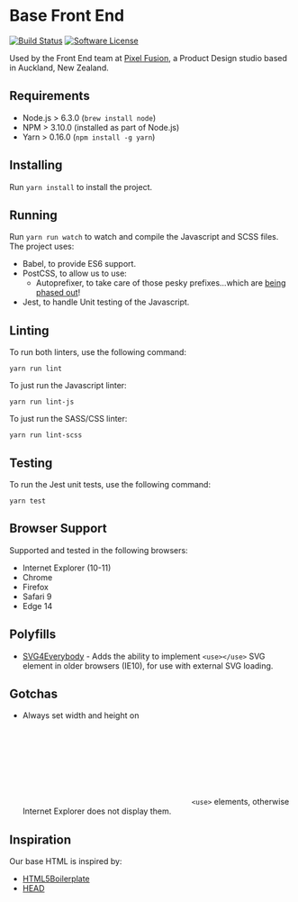 # Base Front End

[![Build Status](http://img.shields.io/travis/pixelfusion/base-front-end/master.svg?style=flat-square)](https://travis-ci.org/pixelfusion/base-front-end)
[![Software License](https://img.shields.io/badge/license-MIT-brightgreen.svg?style=flat-square)](LICENSE)

Used by the Front End team at [Pixel Fusion](https://pixelfusion.co.nz), a Product Design studio based in Auckland, New Zealand.

## Requirements
- Node.js > 6.3.0 (`brew install node`)
- NPM > 3.10.0 (installed as part of Node.js)
- Yarn > 0.16.0 (`npm install -g yarn`)

## Installing

Run `yarn install` to install the project.

## Running

Run `yarn run watch` to watch and compile the Javascript and SCSS files. The project uses:

- Babel, to provide ES6 support.
- PostCSS, to allow us to use:
    - Autoprefixer, to take care of those pesky prefixes...which are [being phased out](https://webkit.org/blog/6131/updating-our-prefixing-policy/)!
- Jest, to handle Unit testing of the Javascript.

## Linting

To run both linters, use the following command:

	yarn run lint

To just run the Javascript linter:

	yarn run lint-js

To just run the SASS/CSS linter:

	yarn run lint-scss

## Testing

To run the Jest unit tests, use the following command:

	yarn test

## Browser Support

Supported and tested in the following browsers:

- Internet Explorer (10-11)
- Chrome
- Firefox
- Safari 9
- Edge 14

## Polyfills

- [SVG4Everybody](https://github.com/jonathantneal/svg4everybody) - Adds the ability to implement `<use></use>` SVG element in older browsers (IE10), for use with external SVG loading.

## Gotchas

- Always set width and height on <svg> elements which implement external `<use>` elements, otherwise Internet Explorer does not display them.

## Inspiration

Our base HTML is inspired by:

- [HTML5Boilerplate](https://github.com/h5bp/html5-boilerplate)
- [HEAD](https://github.com/joshbuchea/HEAD)
